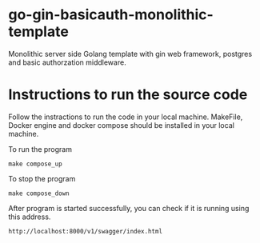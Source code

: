 # go-gin-basicauth-monolithic-template
Monolithic server side Golang template with gin web framework, postgres and basic authorzation middleware.


# Instructions to run the source code
Follow the instractions to run the code in your local machine.
MakeFile, Docker engine and docker compose should be installed in your local machine. 

To run the program
```
make compose_up
```
To stop the program
```
make compose_down
```

After program is started successfully, you can check if it is running using this address.
```
http://localhost:8000/v1/swagger/index.html
```